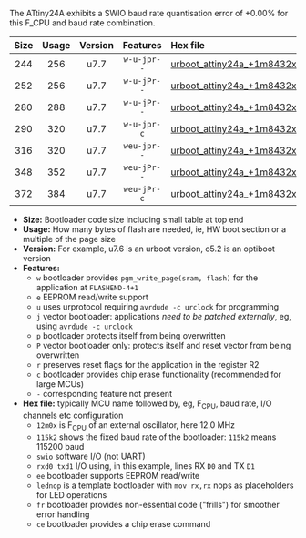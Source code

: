 The ATtiny24A exhibits a SWIO baud rate quantisation error of +0.00% for this F_CPU and baud rate combination.

|Size|Usage|Version|Features|Hex file|
|:-:|:-:|:-:|:-:|:--|
|244|256|u7.7|`w-u-jpr--`|[urboot_attiny24a_+1m8432x_++19k2_swio_rxb0_txb1_lednop.hex](https://raw.githubusercontent.com/stefanrueger/urboot.hex/main/mcus/attiny24a/external_oscillator/fcpu_+1m8432x/br_++19k2/urboot_attiny24a_+1m8432x_++19k2_swio_rxb0_txb1_lednop.hex)|
|252|256|u7.7|`w-u-jPr--`|[urboot_attiny24a_+1m8432x_++19k2_swio_rxb0_txb1.hex](https://raw.githubusercontent.com/stefanrueger/urboot.hex/main/mcus/attiny24a/external_oscillator/fcpu_+1m8432x/br_++19k2/urboot_attiny24a_+1m8432x_++19k2_swio_rxb0_txb1.hex)|
|280|288|u7.7|`w-u-jPr--`|[urboot_attiny24a_+1m8432x_++19k2_swio_rxb0_txb1_lednop_fr.hex](https://raw.githubusercontent.com/stefanrueger/urboot.hex/main/mcus/attiny24a/external_oscillator/fcpu_+1m8432x/br_++19k2/urboot_attiny24a_+1m8432x_++19k2_swio_rxb0_txb1_lednop_fr.hex)|
|290|320|u7.7|`w-u-jpr-c`|[urboot_attiny24a_+1m8432x_++19k2_swio_rxb0_txb1_lednop_fr_ce.hex](https://raw.githubusercontent.com/stefanrueger/urboot.hex/main/mcus/attiny24a/external_oscillator/fcpu_+1m8432x/br_++19k2/urboot_attiny24a_+1m8432x_++19k2_swio_rxb0_txb1_lednop_fr_ce.hex)|
|316|320|u7.7|`weu-jpr--`|[urboot_attiny24a_+1m8432x_++19k2_swio_rxb0_txb1_ee_lednop.hex](https://raw.githubusercontent.com/stefanrueger/urboot.hex/main/mcus/attiny24a/external_oscillator/fcpu_+1m8432x/br_++19k2/urboot_attiny24a_+1m8432x_++19k2_swio_rxb0_txb1_ee_lednop.hex)|
|348|352|u7.7|`weu-jPr--`|[urboot_attiny24a_+1m8432x_++19k2_swio_rxb0_txb1_ee_lednop_fr.hex](https://raw.githubusercontent.com/stefanrueger/urboot.hex/main/mcus/attiny24a/external_oscillator/fcpu_+1m8432x/br_++19k2/urboot_attiny24a_+1m8432x_++19k2_swio_rxb0_txb1_ee_lednop_fr.hex)|
|372|384|u7.7|`weu-jPr-c`|[urboot_attiny24a_+1m8432x_++19k2_swio_rxb0_txb1_ee_lednop_fr_ce.hex](https://raw.githubusercontent.com/stefanrueger/urboot.hex/main/mcus/attiny24a/external_oscillator/fcpu_+1m8432x/br_++19k2/urboot_attiny24a_+1m8432x_++19k2_swio_rxb0_txb1_ee_lednop_fr_ce.hex)|

- **Size:** Bootloader code size including small table at top end
- **Usage:** How many bytes of flash are needed, ie, HW boot section or a multiple of the page size
- **Version:** For example, u7.6 is an urboot version, o5.2 is an optiboot version
- **Features:**
  + `w` bootloader provides `pgm_write_page(sram, flash)` for the application at `FLASHEND-4+1`
  + `e` EEPROM read/write support
  + `u` uses urprotocol requiring `avrdude -c urclock` for programming
  + `j` vector bootloader: applications *need to be patched externally*, eg, using `avrdude -c urclock`
  + `p` bootloader protects itself from being overwritten
  + `P` vector bootloader only: protects itself and reset vector from being overwritten
  + `r` preserves reset flags for the application in the register R2
  + `c` bootloader provides chip erase functionality (recommended for large MCUs)
  + `-` corresponding feature not present
- **Hex file:** typically MCU name followed by, eg, F<sub>CPU</sub>, baud rate, I/O channels etc configuration
  + `12m0x` is F<sub>CPU</sub> of an external oscillator, here 12.0 MHz
  + `115k2` shows the fixed baud rate of the bootloader: `115k2` means 115200 baud
  + `swio` software I/O (not UART)
  + `rxd0 txd1` I/O using, in this example, lines RX `D0` and TX `D1`
  + `ee` bootloader supports EEPROM read/write
  + `lednop` is a template bootloader with `mov rx,rx` nops as placeholders for LED operations
  + `fr` bootloader provides non-essential code ("frills") for smoother error handling
  + `ce` bootloader provides a chip erase command
